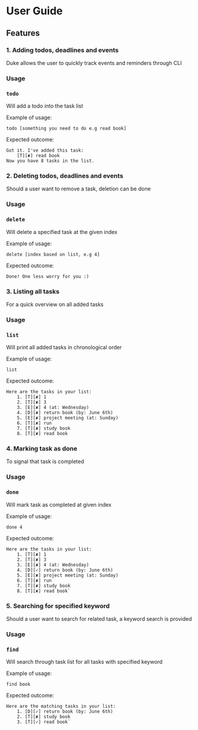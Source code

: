 # User Guide

## Features 

### 1. Adding todos, deadlines and events
Duke allows the user to quickly track events and reminders through CLI

### Usage

### `todo`

Will add a todo into the task list

Example of usage: 

`todo [something you need to do e.g read book]`

Expected outcome:

```
Got it. I've added this task:
	[T][✘] read book
Now you have 8 tasks in the list.
```

### 2. Deleting todos, deadlines and events
Should a user want to remove a task, deletion can be done

### Usage

### `delete`

Will delete a specified task at the given index

Example of usage:

`delete [index based on list, e.g 4]`

Expected outcome:

`Done! One less worry for you :)`

### 3. Listing all tasks
For a quick overview on all added tasks

### Usage

### `list`

Will print all added tasks in chronological order

Example of usage:

`list`

Expected outcome:

```
Here are the tasks in your list:
	1. [T][✘] 1
	2. [T][✘] 3
	3. [E][✘] 4 (at: Wednesday)
	4. [D][✘] return book (by: June 6th)
	5. [E][✘] project meeting (at: Sunday)
	6. [T][✘] run
	7. [T][✘] study book
	8. [T][✘] read book
```

### 4. Marking task as done
To signal that task is completed

### Usage

### `done`

Will mark task as completed at given index

Example of usage:

`done 4`

Expected outcome:

```
Here are the tasks in your list:
	1. [T][✘] 1
	2. [T][✘] 3
	3. [E][✘] 4 (at: Wednesday)
	4. [D][✓] return book (by: June 6th)
	5. [E][✘] project meeting (at: Sunday)
	6. [T][✘] run
	7. [T][✘] study book
	8. [T][✘] read book`
```

### 5. Searching for specified keyword
Should a user want to search for related task, a keyword search is provided

### Usage

### `find`

Will search through task list for all tasks with specified keyword

Example of usage:

`find book`

Expected outcome:

```
Here are the matching tasks in your list:
	1. [D][✓] return book (by: June 6th)
	2. [T][✘] study book
	3. [T][✓] read book`
```
